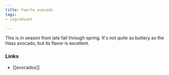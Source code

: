 ```yaml
---
title: Fuerte avocado
tags:
- ingredient

---
```

This is in season from late fall through spring. It's not quite as buttery as the Hass avocado, but its flavor is excellent.

### Links

* [[avocados]]
